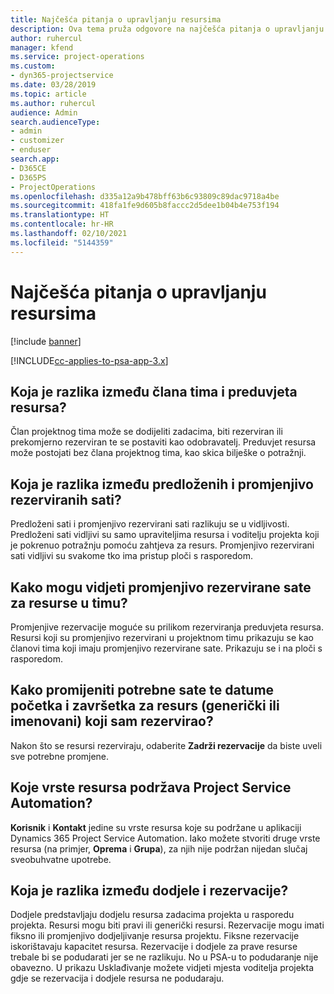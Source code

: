 ```yaml
---
title: Najčešća pitanja o upravljanju resursima
description: Ova tema pruža odgovore na najčešća pitanja o upravljanju resursima.
author: ruhercul
manager: kfend
ms.service: project-operations
ms.custom:
- dyn365-projectservice
ms.date: 03/28/2019
ms.topic: article
ms.author: ruhercul
audience: Admin
search.audienceType:
- admin
- customizer
- enduser
search.app:
- D365CE
- D365PS
- ProjectOperations
ms.openlocfilehash: d335a12a9b478bff63b6c93809c89dac9718a4be
ms.sourcegitcommit: 418fa1fe9d605b8faccc2d5dee1b04b4e753f194
ms.translationtype: HT
ms.contentlocale: hr-HR
ms.lasthandoff: 02/10/2021
ms.locfileid: "5144359"
---
```

# <a name="resource-management-faq"></a>Najčešća pitanja o upravljanju resursima

[!include [banner](../includes/psa-now-project-operations.md)]

[!INCLUDE[cc-applies-to-psa-app-3.x](../includes/cc-applies-to-psa-app-3x.md)]

## <a name="what-is-the-difference-between-a-team-member-and-a-resource-requirement"></a>Koja je razlika između člana tima i preduvjeta resursa?

Član projektnog tima može se dodijeliti zadacima, biti rezerviran ili prekomjerno rezerviran te se postaviti kao odobravatelj. Preduvjet resursa može postojati bez člana projektnog tima, kao skica bilješke o potražnji. 

## <a name="what-is-the-difference-between-proposed-and-soft-booked-hours"></a>Koja je razlika između predloženih i promjenjivo rezerviranih sati?

Predloženi sati i promjenjivo rezervirani sati razlikuju se u vidljivosti. Predloženi sati vidljivi su samo upraviteljima resursa i voditelju projekta koji je pokrenuo potražnju pomoću zahtjeva za resurs. Promjenjivo rezervirani sati vidljivi su svakome tko ima pristup ploči s rasporedom.

## <a name="how-can-i-see-the-soft-booked-hours-for-resources-on-a-team"></a>Kako mogu vidjeti promjenjivo rezervirane sate za resurse u timu?

Promjenjive rezervacije moguće su prilikom rezerviranja preduvjeta resursa. Resursi koji su promjenjivo rezervirani u projektnom timu prikazuju se kao članovi tima koji imaju promjenjivo rezervirane sate. Prikazuju se i na ploči s rasporedom.

## <a name="how-do-i-change-the-required-hours-and-the-start-and-end-dates-for-a-resource-generic-or-named-that-i-booked"></a>Kako promijeniti potrebne sate te datume početka i završetka za resurs (generički ili imenovani) koji sam rezervirao?

Nakon što se resursi rezerviraju, odaberite **Zadrži rezervacije** da biste uveli sve potrebne promjene.

## <a name="what-resources-types-does-project-service-automation-support"></a>Koje vrste resursa podržava Project Service Automation?

**Korisnik** i **Kontakt** jedine su vrste resursa koje su podržane u aplikaciji Dynamics 365 Project Service Automation. Iako možete stvoriti druge vrste resursa (na primjer, **Oprema** i **Grupa**), za njih nije podržan nijedan slučaj sveobuhvatne upotrebe.

## <a name="what-is-the-difference-between-an-assignment-and-a-booking"></a>Koja je razlika između dodjele i rezervacije?

Dodjele predstavljaju dodjelu resursa zadacima projekta u rasporedu projekta. Resursi mogu biti pravi ili generički resursi. Rezervacije mogu imati fiksno ili promjenjivo dodjeljivanje resursa projektu. Fiksne rezervacije iskorištavaju kapacitet resursa. Rezervacije i dodjele za prave resurse trebale bi se podudarati jer se ne razlikuju. No u PSA-u to podudaranje nije obavezno. U prikazu Usklađivanje možete vidjeti mjesta voditelja projekta gdje se rezervacija i dodjele resursa ne podudaraju.
